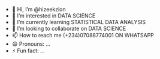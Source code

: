 - 👋 Hi, I’m @hizeekzion
- 👀 I’m interested in DATA SCIENCE
- 🌱 I’m currently learning STATISTICAL DATA ANALYSIS 
- 💞️ I’m looking to collaborate on DATA SCIENCE 
- 📫 How to reach me (+234)07088774001 ON WHATSAPP
- 😄 Pronouns: ...
- ⚡ Fun fact: ...

<!---
hizeekzion/hizeekzion is a ✨ special ✨ repository because its `README.md` (this file) appears on your GitHub profile.
You can click the Preview link to take a look at your changes.
--->
